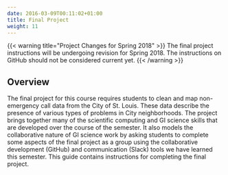 ```yaml
---
date: 2016-03-09T00:11:02+01:00
title: Final Project
weight: 11
---
```


{{< warning title="Project Changes for Spring 2018" >}}
The final project instructions will be undergoing revision for Spring 2018. The instructions on GitHub should not be considered current yet.
{{< /warning >}}

## Overview

The final project for this course requires students to clean and map non-emergency call data from the City of St. Louis. These data describe the presence of various types of problems in City neighborhoods. The project brings together many of the scientific computing and GI science skills that are developed over the course of the semester. It also models the collaborative nature of GI science work by asking students to complete some aspects of the final project as a group using the collaborative development (GitHub) and communication (Slack) tools we have learned this semester. This guide contains instructions for completing the final project.